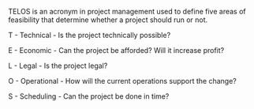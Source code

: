 TELOS is an acronym in project management used to define five areas of feasibility that determine whether a project should run or not.

T - Technical - Is the project technically possible?


E - Economic - Can the project be afforded? Will it increase profit?


L - Legal - Is the project legal?


O - Operational - How will the current operations support the change?


S - Scheduling - Can the project be done in time?


